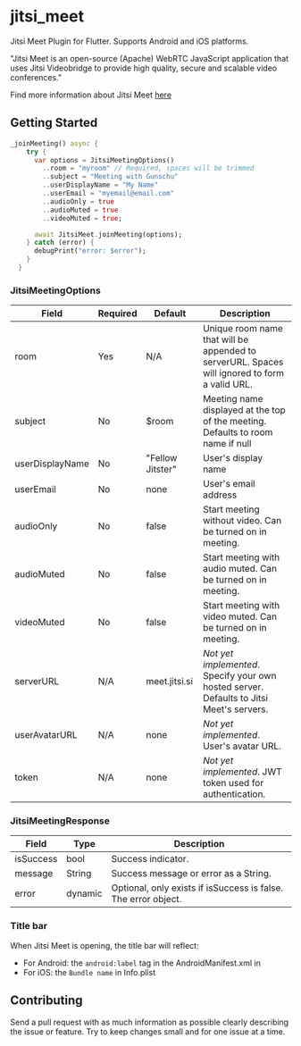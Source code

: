 # jitsi_meet

Jitsi Meet Plugin for Flutter. Supports Android and iOS platforms.

"Jitsi Meet is an open-source (Apache) WebRTC JavaScript application that uses Jitsi Videobridge to provide high quality, secure and scalable video conferences." 

Find more information about Jitsi Meet [here](https://github.com/jitsi/jitsi-meet)

## Getting Started

```dart
_joinMeeting() async {
    try {
      var options = JitsiMeetingOptions()
        ..room = "myroom" // Required, spaces will be trimmed
        ..subject = "Meeting with Gunschu"
        ..userDisplayName = "My Name"
        ..userEmail = "myemail@email.com"
        ..audioOnly = true
        ..audioMuted = true
        ..videoMuted = true;

      await JitsiMeet.joinMeeting(options);
    } catch (error) {
      debugPrint("error: $error");
    }
  }
```

### JitsiMeetingOptions

| Field           | Required  | Default   | Description |
| --------------- | --------- | --------- | ----------- |
| room            | Yes       | N/A              | Unique room name that will be appended to serverURL. Spaces will ignored to form a valid URL. |
| subject         | No        | $room            | Meeting name displayed at the top of the meeting. Defaults to room name if null |
| userDisplayName | No        | "Fellow Jitster" | User's display name |
| userEmail       | No        | none             | User's email address |
| audioOnly       | No        | false            | Start meeting without video. Can be turned on in meeting. |
| audioMuted      | No        | false            | Start meeting with audio muted. Can be turned on in meeting. |
| videoMuted      | No        | false            | Start meeting with video muted. Can be turned on in meeting. |
| serverURL       | N/A       | meet.jitsi.si    | *Not yet implemented*. <br /> Specify your own hosted server. Defaults to Jitsi Meet's servers. |
| userAvatarURL   | N/A       | none             | *Not yet implemented*. User's avatar URL. |
| token           | N/A       | none             | *Not yet implemented*. JWT token used for authentication. |

### JitsiMeetingResponse

| Field           | Type    | Description |
| --------------- | ------- | ----------- |
| isSuccess       | bool    | Success indicator. |
| message         | String  | Success message or error as a String. |
| error           | dynamic | Optional, only exists if isSuccess is false. The error object. |

### Title bar
When Jitsi Meet is opening, the title bar will reflect: 
* For Android: the `android:label` tag in the AndroidManifest.xml in <application>
* For iOS: the `Bundle name` in Info.plist

## Contributing
Send a pull request with as much information as possible clearly 
describing the issue or feature. Try to keep changes small and 
for one issue at a time.
